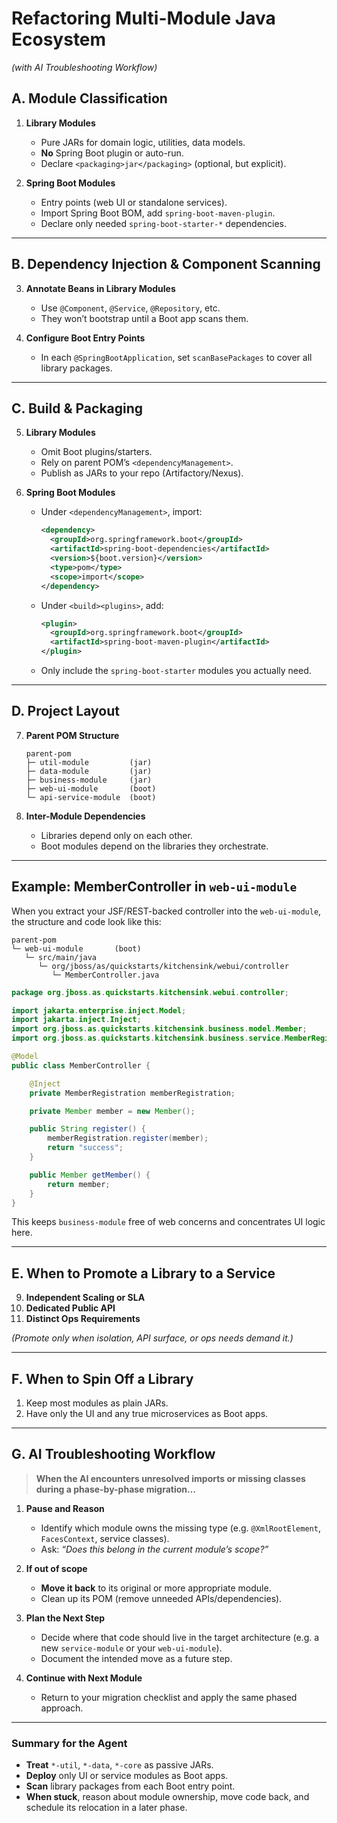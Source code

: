 # Refactoring Multi-Module Java Ecosystem

*(with AI Troubleshooting Workflow)*

## A. Module Classification

1. **Library Modules**

   * Pure JARs for domain logic, utilities, data models.
   * **No** Spring Boot plugin or auto-run.
   * Declare `<packaging>jar</packaging>` (optional, but explicit).

2. **Spring Boot Modules**

   * Entry points (web UI or standalone services).
   * Import Spring Boot BOM, add `spring-boot-maven-plugin`.
   * Declare only needed `spring-boot-starter-*` dependencies.

---

## B. Dependency Injection & Component Scanning

3. **Annotate Beans in Library Modules**

   * Use `@Component`, `@Service`, `@Repository`, etc.
   * They won’t bootstrap until a Boot app scans them.

4. **Configure Boot Entry Points**

   * In each `@SpringBootApplication`, set `scanBasePackages` to cover all library packages.

---

## C. Build & Packaging

5. **Library Modules**

   * Omit Boot plugins/starters.
   * Rely on parent POM’s `<dependencyManagement>`.
   * Publish as JARs to your repo (Artifactory/Nexus).

6. **Spring Boot Modules**

   * Under `<dependencyManagement>`, import:

     ```xml
     <dependency>
       <groupId>org.springframework.boot</groupId>
       <artifactId>spring-boot-dependencies</artifactId>
       <version>${boot.version}</version>
       <type>pom</type>
       <scope>import</scope>
     </dependency>
     ```
   * Under `<build><plugins>`, add:

     ```xml
     <plugin>
       <groupId>org.springframework.boot</groupId>
       <artifactId>spring-boot-maven-plugin</artifactId>
     </plugin>
     ```
   * Only include the `spring-boot-starter` modules you actually need.

---

## D. Project Layout

7. **Parent POM Structure**

   ```text
   parent-pom
   ├─ util-module         (jar)
   ├─ data-module         (jar)
   ├─ business-module     (jar)
   ├─ web-ui-module       (boot)
   └─ api-service-module  (boot)
   ```

8. **Inter-Module Dependencies**

   * Libraries depend only on each other.
   * Boot modules depend on the libraries they orchestrate.

---

## Example: MemberController in `web-ui-module`

When you extract your JSF/REST-backed controller into the `web-ui-module`, the structure and code look like this:

```
parent-pom
└─ web-ui-module       (boot)
   └─ src/main/java
      └─ org/jboss/as/quickstarts/kitchensink/webui/controller
         └─ MemberController.java
```

```java
package org.jboss.as.quickstarts.kitchensink.webui.controller;

import jakarta.enterprise.inject.Model;
import jakarta.inject.Inject;
import org.jboss.as.quickstarts.kitchensink.business.model.Member;
import org.jboss.as.quickstarts.kitchensink.business.service.MemberRegistration;

@Model
public class MemberController {

    @Inject
    private MemberRegistration memberRegistration;

    private Member member = new Member();

    public String register() {
        memberRegistration.register(member);
        return "success";
    }

    public Member getMember() {
        return member;
    }
}
```

This keeps `business-module` free of web concerns and concentrates UI logic here.

---

## E. When to Promote a Library to a Service

9. **Independent Scaling or SLA**
10. **Dedicated Public API**
11. **Distinct Ops Requirements**

*(Promote only when isolation, API surface, or ops needs demand it.)*

---

## F. When to Spin Off a Library

1. Keep most modules as plain JARs.
2. Have only the UI and any true microservices as Boot apps.

---

## G. AI Troubleshooting Workflow

> **When the AI encounters unresolved imports or missing classes during a phase-by-phase migration…**

1. **Pause and Reason**

   * Identify which module owns the missing type (e.g. `@XmlRootElement`, `FacesContext`, service classes).
   * Ask: *“Does this belong in the current module’s scope?”*

2. **If out of scope**

   * **Move it back** to its original or more appropriate module.
   * Clean up its POM (remove unneeded APIs/dependencies).

3. **Plan the Next Step**

   * Decide where that code should live in the target architecture (e.g. a new `service-module` or your `web-ui-module`).
   * Document the intended move as a future step.

4. **Continue with Next Module**

   * Return to your migration checklist and apply the same phased approach.

---

### Summary for the Agent

* **Treat** `*-util`, `*-data`, `*-core` as passive JARs.
* **Deploy** only UI or service modules as Boot apps.
* **Scan** library packages from each Boot entry point.
* **When stuck**, reason about module ownership, move code back, and schedule its relocation in a later phase.
